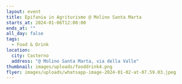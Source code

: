 ```yaml
---
layout: event
title: Epifania in Agriturismo @ Molino Santa Marta
starts_at: 2024-01-06T12:00:00
ends_at: ""
all_day: false
tags:
  - Food & Drink
location:
  city: Casterno
  address: "@ Molino Santa Marta, via della Valle"
thumbnail: images/uploads/fooddrink4.png
flyer: images/uploads/whatsapp-image-2024-01-02-at-07.59.03.jpeg
---
```

